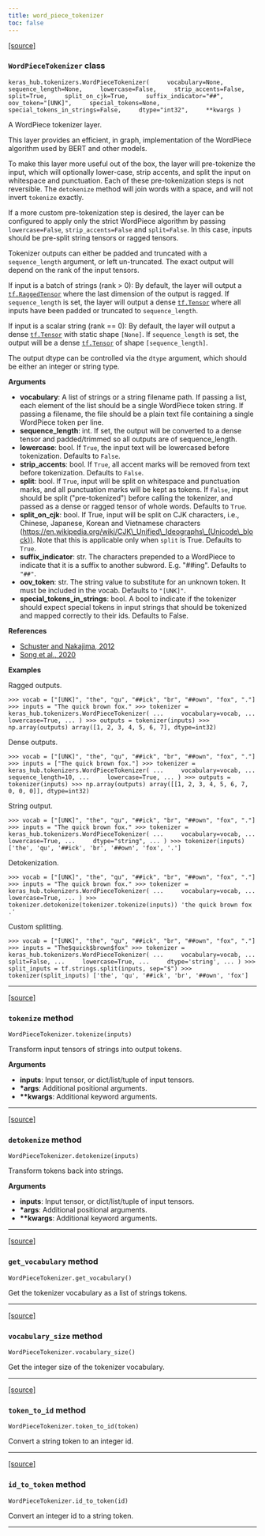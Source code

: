 ```yaml
---
title: word_piece_tokenizer
toc: false
---
```


[\[source\]](https://github.com/keras-team/keras-hub/tree/v0.17.0/keras_hub/src/tokenizers/word_piece_tokenizer.py#L190)

### `WordPieceTokenizer` class

`keras_hub.tokenizers.WordPieceTokenizer(     vocabulary=None,     sequence_length=None,     lowercase=False,     strip_accents=False,     split=True,     split_on_cjk=True,     suffix_indicator="##",     oov_token="[UNK]",     special_tokens=None,     special_tokens_in_strings=False,     dtype="int32",     **kwargs )`

A WordPiece tokenizer layer.

This layer provides an efficient, in graph, implementation of the WordPiece algorithm used by BERT and other models.

To make this layer more useful out of the box, the layer will pre-tokenize the input, which will optionally lower-case, strip accents, and split the input on whitespace and punctuation. Each of these pre-tokenization steps is not reversible. The `detokenize` method will join words with a space, and will not invert `tokenize` exactly.

If a more custom pre-tokenization step is desired, the layer can be configured to apply only the strict WordPiece algorithm by passing `lowercase=False`, `strip_accents=False` and `split=False`. In this case, inputs should be pre-split string tensors or ragged tensors.

Tokenizer outputs can either be padded and truncated with a `sequence_length` argument, or left un-truncated. The exact output will depend on the rank of the input tensors.

If input is a batch of strings (rank > 0): By default, the layer will output a [`tf.RaggedTensor`](https://www.tensorflow.org/api_docs/python/tf/RaggedTensor) where the last dimension of the output is ragged. If `sequence_length` is set, the layer will output a dense [`tf.Tensor`](https://www.tensorflow.org/api_docs/python/tf/Tensor) where all inputs have been padded or truncated to `sequence_length`.

If input is a scalar string (rank == 0): By default, the layer will output a dense [`tf.Tensor`](https://www.tensorflow.org/api_docs/python/tf/Tensor) with static shape `[None]`. If `sequence_length` is set, the output will be a dense [`tf.Tensor`](https://www.tensorflow.org/api_docs/python/tf/Tensor) of shape `[sequence_length]`.

The output dtype can be controlled via the `dtype` argument, which should be either an integer or string type.

**Arguments**

- **vocabulary**: A list of strings or a string filename path. If passing a list, each element of the list should be a single WordPiece token string. If passing a filename, the file should be a plain text file containing a single WordPiece token per line.
- **sequence_length**: int. If set, the output will be converted to a dense tensor and padded/trimmed so all outputs are of sequence_length.
- **lowercase**: bool. If `True`, the input text will be lowercased before tokenization. Defaults to `False`.
- **strip_accents**: bool. If `True`, all accent marks will be removed from text before tokenization. Defaults to `False`.
- **split**: bool. If `True`, input will be split on whitespace and punctuation marks, and all punctuation marks will be kept as tokens. If `False`, input should be split ("pre-tokenized") before calling the tokenizer, and passed as a dense or ragged tensor of whole words. Defaults to `True`.
- **split_on_cjk**: bool. If True, input will be split on CJK characters, i.e., Chinese, Japanese, Korean and Vietnamese characters (https://en.wikipedia.org/wiki/CJK\_Unified\_Ideographs\_(Unicode\_block)). Note that this is applicable only when `split` is True. Defaults to `True`.
- **suffix_indicator**: str. The characters prepended to a WordPiece to indicate that it is a suffix to another subword. E.g. "##ing". Defaults to `"##"`.
- **oov_token**: str. The string value to substitute for an unknown token. It must be included in the vocab. Defaults to `"[UNK]"`.
- **special_tokens_in_strings**: bool. A bool to indicate if the tokenizer should expect special tokens in input strings that should be tokenized and mapped correctly to their ids. Defaults to False.

**References**

- [Schuster and Nakajima, 2012](https://research.google/pubs/pub37842/)
- [Song et al., 2020](https://arxiv.org/abs/2012.15524)

**Examples**

Ragged outputs.

`>>> vocab = ["[UNK]", "the", "qu", "##ick", "br", "##own", "fox", "."] >>> inputs = "The quick brown fox." >>> tokenizer = keras_hub.tokenizers.WordPieceTokenizer( ...     vocabulary=vocab, ...     lowercase=True, ... ) >>> outputs = tokenizer(inputs) >>> np.array(outputs) array([1, 2, 3, 4, 5, 6, 7], dtype=int32)`

Dense outputs.

`>>> vocab = ["[UNK]", "the", "qu", "##ick", "br", "##own", "fox", "."] >>> inputs = ["The quick brown fox."] >>> tokenizer = keras_hub.tokenizers.WordPieceTokenizer( ...     vocabulary=vocab, ...     sequence_length=10, ...     lowercase=True, ... ) >>> outputs = tokenizer(inputs) >>> np.array(outputs) array([[1, 2, 3, 4, 5, 6, 7, 0, 0, 0]], dtype=int32)`

String output.

`>>> vocab = ["[UNK]", "the", "qu", "##ick", "br", "##own", "fox", "."] >>> inputs = "The quick brown fox." >>> tokenizer = keras_hub.tokenizers.WordPieceTokenizer( ...     vocabulary=vocab, ...     lowercase=True, ...     dtype="string", ... ) >>> tokenizer(inputs) ['the', 'qu', '##ick', 'br', '##own', 'fox', '.']`

Detokenization.

`>>> vocab = ["[UNK]", "the", "qu", "##ick", "br", "##own", "fox", "."] >>> inputs = "The quick brown fox." >>> tokenizer = keras_hub.tokenizers.WordPieceTokenizer( ...     vocabulary=vocab, ...     lowercase=True, ... ) >>> tokenizer.detokenize(tokenizer.tokenize(inputs)) 'the quick brown fox .'`

Custom splitting.

`>>> vocab = ["[UNK]", "the", "qu", "##ick", "br", "##own", "fox", "."] >>> inputs = "The$quick$brown$fox" >>> tokenizer = keras_hub.tokenizers.WordPieceTokenizer( ...     vocabulary=vocab, ...     split=False, ...     lowercase=True, ...     dtype='string', ... ) >>> split_inputs = tf.strings.split(inputs, sep="$") >>> tokenizer(split_inputs) ['the', 'qu', '##ick', 'br', '##own', 'fox']`

---

[\[source\]](https://github.com/keras-team/keras-hub/tree/v0.17.0/keras_hub/src/tokenizers/word_piece_tokenizer.py#L459)

### `tokenize` method

`WordPieceTokenizer.tokenize(inputs)`

Transform input tensors of strings into output tokens.

**Arguments**

- **inputs**: Input tensor, or dict/list/tuple of input tensors.
- **\*args**: Additional positional arguments.
- **\*\*kwargs**: Additional keyword arguments.

---

[\[source\]](https://github.com/keras-team/keras-hub/tree/v0.17.0/keras_hub/src/tokenizers/word_piece_tokenizer.py#L505)

### `detokenize` method

`WordPieceTokenizer.detokenize(inputs)`

Transform tokens back into strings.

**Arguments**

- **inputs**: Input tensor, or dict/list/tuple of input tensors.
- **\*args**: Additional positional arguments.
- **\*\*kwargs**: Additional keyword arguments.

---

[\[source\]](https://github.com/keras-team/keras-hub/tree/v0.17.0/keras_hub/src/tokenizers/word_piece_tokenizer.py#L407)

### `get_vocabulary` method

`WordPieceTokenizer.get_vocabulary()`

Get the tokenizer vocabulary as a list of strings tokens.

---

[\[source\]](https://github.com/keras-team/keras-hub/tree/v0.17.0/keras_hub/src/tokenizers/word_piece_tokenizer.py#L412)

### `vocabulary_size` method

`WordPieceTokenizer.vocabulary_size()`

Get the integer size of the tokenizer vocabulary.

---

[\[source\]](https://github.com/keras-team/keras-hub/tree/v0.17.0/keras_hub/src/tokenizers/word_piece_tokenizer.py#L427)

### `token_to_id` method

`WordPieceTokenizer.token_to_id(token)`

Convert a string token to an integer id.

---

[\[source\]](https://github.com/keras-team/keras-hub/tree/v0.17.0/keras_hub/src/tokenizers/word_piece_tokenizer.py#L417)

### `id_to_token` method

`WordPieceTokenizer.id_to_token(id)`

Convert an integer id to a string token.

---
